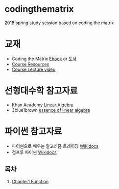 # codingthematrix
2018 spring study session based on coding the matrix


교재
================================================
* Coding the Matrix [Ebook](http://www.yes24.co.kr/24/goods/17967245) or  [도서](http://www.yes24.co.kr/24/goods/17967245)
* [Course Resources](http://codingthematrix.com/)
* [Course Lecture video](https://cs.brown.edu/video/channels/coding-matrix-fall-2014/?page=1)

선형대수학 참고자료
==================================
* Khan Academy [Linear Algebra](https://www.khanacademy.org/math/linear-algebra)
* 3blue1brown [essence of linear algebra]( https://www.youtube.com/watch?v=kjBOesZCoqc&list=PLZHQObOWTQDPD3MizzM2xVFitgF8hE_ab)

파이썬 참고자료
==================================
* 파이썬으로 배우는 알고리즘 트레이딩 [Wikidocs](https://wikidocs.net/book/110)
* 점프투 파이썬 [Wikidocs](https://wikidocs.net/book/1)

목차
-----------------------------
1. [Chapter1 Function](https://github.com/goodcheer/codingthematrix/blob/master/chap1_function.ipynb)

